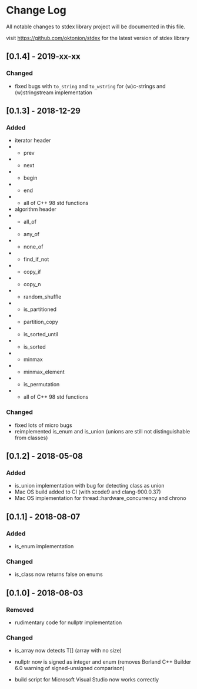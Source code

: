 # Change Log

All notable changes to stdex library project will be documented in this file.

visit https://github.com/oktonion/stdex for the latest version of stdex library

## [0.1.4] - 2019-xx-xx

### Changed

- fixed bugs with `to_string` and `to_wstring` for (w)c-strings and (w)stringstream implementation

## [0.1.3] - 2018-12-29

### Added

- iterator header
- - prev
- - next
- - begin
- - end
- - all of C++ 98 std functions
- algorithm header
- - all_of
- - any_of
- - none_of
- - find_if_not
- - copy_if
- - copy_n
- - random_shuffle
- - is_partitioned
- - partition_copy
- - is_sorted_until
- - is_sorted
- - minmax
- - minmax_element
- - is_permutation
- - all of C++ 98 std functions

### Changed

- fixed lots of micro bugs
- reimplemented is_enum and is_union (unions are still not distinguishable from classes)

## [0.1.2] - 2018-05-08

### Added

- is_union implementation with bug for detecting class as union
- Mac OS build added to CI (with xcode9 and clang-900.0.37)
- Mac OS implementation for thread::hardware_concurrency and chrono

## [0.1.1] - 2018-08-07

### Added

- is_enum implementation

### Changed

- is_class now returns false on enums

## [0.1.0] - 2018-08-03

### Removed

- rudimentary code for nullptr implementation
 
### Changed

- is_array now detects T[] (array with no size)
- nullptr now is signed as integer and enum (removes Borland C++ Builder 6.0 warning of signed-unsigned comparison)
  
- build script for Microsoft Visual Studio now works correctly